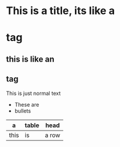 # This is a title, its like a <h1> tag
## this is like an <h2> tag


This is just normal text

- These are
- bullets

a | table | head
-- | -- | --
this | is | a row
